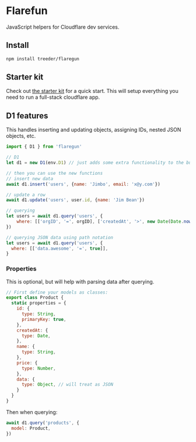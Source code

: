 # Flarefun

JavaScript helpers for Cloudflare dev services. 

## Install

```sh
npm install treeder/flaregun
```

## Starter kit

Check out [the starter kit](./starter) for a quick start. This will setup everything you need to run a full-stack cloudflare app. 

## D1 features

This handles inserting and updating objects, assigning IDs, nested JSON objects, etc. 

```js
import { D1 } from 'flaregun'

// D1
let d1 = new D1(env.D1) // just adds some extra functionality to the built in d1 interface, you can still use it just as you normally would too.

// then you can use the new functions
// insert new data
await d1.insert('users', {name: 'Jimbo', email: 'x@y.com'})

// update a row
await d1.update('users', user.id, {name: 'Jim Bean'})

// querying
let users = await d1.query('users', {
    where: [['orgID', '=', orgID], ['createdAt', '>', new Date(Date.now() - 48 * 60 * 60 * 1000)]],
})

// querying JSON data using path notation
let users = await d1.query('users', {
  where: [['data.awesome', '=', true]],
}
```

### Properties

This is optional, but will help with parsing data after querying. 

```js
// First define your models as classes:
export class Product {
  static properties = {
    id: {
      type: String,
      primaryKey: true,
    },
    createdAt: {
      type: Date,
    },
    name: {
      type: String,
    },
    price: {
      type: Number,
    },
    data: {
      type: Object, // will treat as JSON
    }
  }
}
```

Then when querying:

```js
await d1.query('products', {
  model: Product,
})
```
